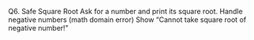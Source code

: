 Q6. Safe Square Root
Ask for a number and print its square root.
Handle negative numbers (math domain error)
Show “Cannot take square root of negative number!”

